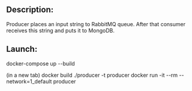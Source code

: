 ## Description:
Producer places an input string to RabbitMQ queue. After that consumer receives this string and puts it to MongoDB.

## Launch:

docker-compose up --build

(in a new tab)
docker build ./producer -t producer
docker run -it --rm --network=1_default producer
